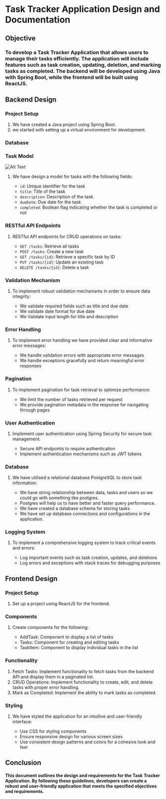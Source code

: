 # Task Tracker Application Design and Documentation

## Objective

### To develop a Task Tracker Application that allows users to manage their tasks efficiently. The application will include features such as task creation, updating, deletion, and marking tasks as completed. The backend will be developed using Java with Spring Boot, while the frontend will be built using ReactJS.

## Backend Design

### Project Setup

1. We have created a Java project using Spring Boot.
2. we started with setting up a virtual environment for development.

### Database

### Task Model

![Alt Text](https://drive.google.com/file/d/1xBSVb7OeiW6vv231le86SU4IUcA82NrE/view?usp=drivesdk)

1. We have design a model for tasks with the following fields:

    * `id`: Unique identifier for the task
    * `title`: Title of the task
    * `description`: Description of the task
    * `dueDate`: Due date for the task
    * `completed`: Boolean flag indicating whether the task is completed or not

### RESTful API Endpoints

1. RESTful API endpoints for CRUD operations on tasks:

    * `GET /tasks`: Retrieve all tasks
    * `POST /tasks`: Create a new task
    * `GET /tasks/{id}`: Retrieve a specific task by ID
    * `PUT /tasks/{id}`: Update an existing task
    * `DELETE /tasks/{id}`: Delete a task

### Validation Mechanism

1. To implement robust validation mechanisms in order to ensure data integrity:

    * We validate required fields such as title and due date
    * We validate date format for due date
    * We Validate input length for title and description

### Error Handling

1. To implement error handling we have provided clear and informative error messages:

    * We handle validation errors with appropriate error messages
    * We handle exceptions gracefully and return meaningful error responses

### Pagination

1. To implement pagination for task retrieval to optimize performance:

    * We limit the number of tasks retrieved per request
    * We provide pagination metadata in the response for navigating through pages

### User Authentication

1. Implement user authentication using Spring Security for secure task management:

    * Secure API endpoints to require authentication
    * Implement authentication mechanisms such as JWT tokens

### Database

1. We have utilised a relational database PostgreSQL to store task information:

    * We have string relationship between data, tasks and users so we could go with something like postgres.
    * Postgres will help us to have better and faster query performance.
    * We have created a database schema for storing tasks
    * We have set up database connections and configurations in the application.

### Logging System

1. To implement a comprehensive logging system to track critical events and errors:

    * Log important events such as task creation, updates, and deletions
    * Log errors and exceptions with stack traces for debugging purposes

## Frontend Design

### Project Setup

1. Set up a project using ReactJS for the frontend.

### Components

1. Create components for the following:

    * AddTask: Component to display a list of tasks
    * Tasks: Component for creating and editing tasks
    * TaskItem: Component to display individual tasks in the list

### Functionality

1. Fetch Tasks: Implement functionality to fetch tasks from the backend API and display them in a paginated list.
2. CRUD Operations: Implement functionality to create, edit, and delete tasks with proper error handling.
3. Mark as Completed: Implement the ability to mark tasks as completed.

### Styling

1. We have styled the application for an intuitive and user-friendly interface:

    * Use CSS for styling components
    * Ensure responsive design for various screen sizes
    * Use consistent design patterns and colors for a cohesive look and feel

## Conclusion

#### This document outlines the design and requirements for the Task Tracker Application. By following these guidelines, developers can create a robust and user-friendly application that meets the specified objectives and requirements.

